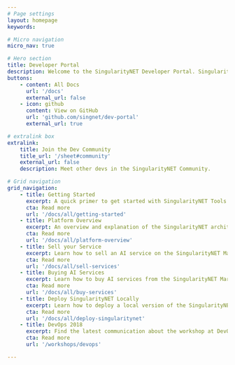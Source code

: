 ```yaml
---
# Page settings
layout: homepage
keywords:

# Micro navigation
micro_nav: true

# Hero section
title: Developer Portal
description: Welcome to the SingularityNET Developer Portal. SingularityNET lets anyone create, share, and monetize AI services at scale. The world’s decentralized AI network has arrived.
buttons:
    - content: All Docs
      url: '/docs'
      external_url: false
    - icon: github
      content: View on GitHub
      url: 'github.com/singnet/dev-portal'
      external_url: true

# extralink box
extralink:
    title: Join the Dev Community
    title_url: '/sheet#community'
    external_url: false
    description: Meet other devs in the SingularityNET Community.

# Grid navigation
grid_navigation:
    - title: Getting Started
      excerpt: A quick primer to get started with SingularityNET Tools & Software.
      cta: Read more
      url: '/docs/all/getting-started'
    - title: Platform Overview
      excerpt: An overview and explanation of the SingularityNET architecture.
      cta: Read more
      url: '/docs/all/platform-overview'
    - title: Sell your Service
      excerpt: Learn how to sell an AI service on the SingularityNET Marketplace.
      cta: Read more
      url: '/docs/all/sell-services'
    - title: Buying AI Services
      excerpt: Learn how to buy AI services from the SingularityNET Marketplace.
      cta: Read more
      url: '/docs/all/buy-services'
    - title: Deploy SingularityNET Locally
      excerpt: Learn how to deploy a local version of the SingularityNET Marketplace.
      cta: Read more
      url: '/docs/all/deploy-singularitynet'
    - title: DevOps 2018
      excerpt: Find the latest communication about the workshop at DevOps 2018 here.
      cta: Read more
      url: '/workshops/devops'

---
```

